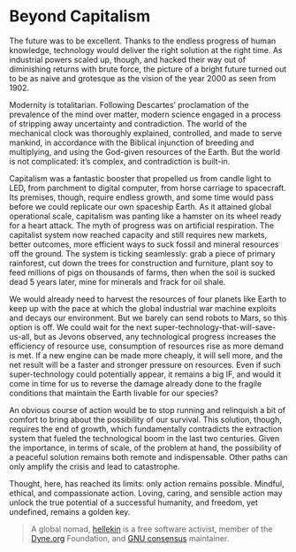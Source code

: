 # Beyond Capitalism

The future was to be excellent. Thanks to the endless progress of
human knowledge, technology would deliver the right solution at the
right time. As industrial powers scaled up, though, and hacked their
way out of diminishing returns with brute force, the picture of a
bright future turned out to be as naive and grotesque as the vision of
the year 2000 as seen from 1902.

Modernity is totalitarian. Following Descartes’ proclamation of the
prevalence of the mind over matter, modern science engaged in a
process of stripping away uncertainty and contradiction. The world of
the mechanical clock was thoroughly explained, controlled, and made to
serve mankind, in accordance with the Biblical injunction of breeding
and multiplying, and using the God-given resources of the Earth. But
the world is not complicated: it’s complex, and contradiction is
built-in.

Capitalism was a fantastic booster that propelled us from candle light
to LED, from parchment to digital computer, from horse carriage to
spacecraft. Its premises, though, require endless growth, and some
time would pass before we could replicate our own spaceship Earth. As
it attained global operational scale, capitalism was panting like a
hamster on its wheel ready for a heart attack. The myth of progress
was on artificial respiration. The capitalist system now reached
capacity and still requires new markets, better outcomes, more
efficient ways to suck fossil and mineral resources off the
ground. The system is ticking seamlessly: grab a piece of primary
rainforest, cut down the trees for construction and furniture, plant
soy to feed millions of pigs on thousands of farms, then when the soil
is sucked dead 5 years later, mine for minerals and frack for oil
shale.

We would already need to harvest the resources of four planets like
Earth to keep up with the pace at which the global industrial war
machine exploits and decays our environment. But we barely can send
robots to Mars, so this option is off. We could wait for the next
super-technology-that-will-save-us-all, but as Jevons observed, any
technological progress increases the efficiency of resource use,
consumption of resources rise as more demand is met. If a new engine
can be made more cheaply, it will sell more, and the net result will
be a faster and stronger pressure on resources. Even if such
super-technology could potentially appear, it remains a big IF, and
would it come in time for us to reverse the damage already done to the
fragile conditions that maintain the Earth livable for our
species?

An obvious course of action would be to stop running and relinquish a
bit of comfort to bring about the possibility of our survival. This
solution, though, requires the end of growth, which fundamentally
contradicts the extraction system that fueled the technological boom
in the last two centuries. Given the importance, in terms of scale, of
the problem at hand, the possibility of a peaceful solution remains
both remote and indispensable. Other paths can only amplify the crisis
and lead to catastrophe.

Thought, here, has reached its limits: only action remains
possible. Mindful, ethical, and compassionate action. Loving, caring,
and sensible action may unlock the true potential of a successful
humanity, and freedom, yet undefined, remains a golden key.


> A global nomad, [hellekin](https://twitter.com/hellekin) is a free software
activist, member of the [Dyne.org](https://dyne.org) Foundation, and [GNU
consensus](https://gnu.org/consensus) maintainer.
